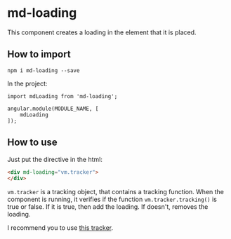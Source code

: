 # md-loading

This component creates a loading in the element that it is placed.

## How to import

```
npm i md-loading --save
```

In the project:

```
import mdLoading from 'md-loading';

angular.module(MODULE_NAME, [
    mdLoading
]);
```

## How to use


Just put the directive in the html:

```html
<div md-loading="vm.tracker">
</div>
```

```vm.tracker``` is a tracking object, that contains a tracking function.
When the component is running, it verifies if the function ```vm.tracker.tracking()``` is true or false. If it is true, then add the loading. If doesn't, removes the loading.

I recommend you to use [this tracker](https://github.com/ajoslin/angular-promise-tracker).